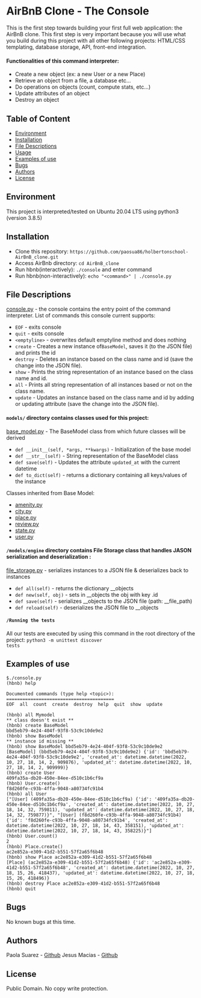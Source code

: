 # AirBnB Clone - The Console
This is the first step towards building your first full web application: the AirBnB clone. This first step is very important because you will use what you build during this project with all other following projects: HTML/CSS templating, database storage, API, front-end integration.

#### Functionalities of this command interpreter:
* Create a new object (ex: a new User or a new Place)
* Retrieve an object from a file, a database etc...
* Do operations on objects (count, compute stats, etc...)
* Update attributes of an object
* Destroy an object

## Table of Content
* [Environment](#environment)
* [Installation](#installation)
* [File Descriptions](#file-descriptions)
* [Usage](#usage)
* [Examples of use](#examples-of-use)
* [Bugs](#bugs)
* [Authors](#authors)
* [License](#license)

## Environment
This project is interpreted/tested on Ubuntu 20.04 LTS using python3 (version 3.8.5)

## Installation
* Clone this repository: `https://github.com/paosua86/holbertonschool-AirBnB_clone.git`
* Access AirBnb directory: `cd AirBnB_clone`
* Run hbnb(interactively): `./console` and enter command
* Run hbnb(non-interactively): `echo "<command>" | ./console.py`

## File Descriptions
[console.py](console.py) - the console contains the entry point of the command interpreter.
List of commands this console current supports:
* `EOF` - exits console
* `quit` - exits console
* `<emptyline>` - overwrites default emptyline method and does nothing
* `create` - Creates a new instance of`BaseModel`, saves it (to the JSON file) and prints the id
* `destroy` - Deletes an instance based on the class name and id (save the change into the JSON file).
* `show` - Prints the string representation of an instance based on the class name and id.
* `all` - Prints all string representation of all instances based or not on the class name.
* `update` - Updates an instance based on the class name and id by adding or updating attribute (save the change into the JSON file).

#### `models/` directory contains classes used for this project:
[base_model.py](/models/base_model.py) - The BaseModel class from which future classes will be derived
* `def __init__(self, *args, **kwargs)` - Initialization of the base model
* `def __str__(self)` - String representation of the BaseModel class
* `def save(self)` - Updates the attribute `updated_at` with the current datetime
* `def to_dict(self)` - returns a dictionary containing all keys/values of the instance

Classes inherited from Base Model:
* [amenity.py](/models/amenity.py)
* [city.py](/models/city.py)
* [place.py](/models/place.py)
* [review.py](/models/review.py)
* [state.py](/models/state.py)
* [user.py](/models/user.py)

#### `/models/engine` directory contains File Storage class that handles JASON serialization and deserialization :
[file_storage.py](/models/engine/file_storage.py) - serializes instances to a JSON file & deserializes back to instances
* `def all(self)` - returns the dictionary __objects
* `def new(self, obj)` - sets in __objects the obj with key <obj class name>.id
* `def save(self)` - serializes __objects to the JSON file (path: __file_path)
* `def reload(self)` -  deserializes the JSON file to __objects

#### `/Running the tests`
All our tests are executed by using this command in the root directory of the project: <code>python3 -m unittest discover tests</code>


## Examples of use
```
$./console.py
(hbnb) help

Documented commands (type help <topic>):
========================================
EOF  all  count  create  destroy  help  quit  show  update

(hbnb) all Mymodel
** class doesn't exist **
(hbnb) create BaseModel
bbd5eb79-4e24-404f-93f8-53c9c10de9e2
(hbnb) show BaseModel
** instance id missing **
(hbnb) show BaseModel bbd5eb79-4e24-404f-93f8-53c9c10de9e2
[BaseModel] (bbd5eb79-4e24-404f-93f8-53c9c10de9e2) {'id': 'bbd5eb79-4e24-404f-93f8-53c9c10de9e2', 'created_at': datetime.datetime(2022, 10, 27, 18, 14, 2, 909876), 'updated_at': datetime.datetime(2022, 10, 27, 18, 14, 2, 909999)}
(hbnb) create User
409fa35a-db20-450e-84ee-d510c1b6cf9a
(hbnb) User.create()
f8d260fe-c93b-4ffa-9048-a80734fc91b4
(hbnb) all User
["[User] (409fa35a-db20-450e-84ee-d510c1b6cf9a) {'id': '409fa35a-db20-450e-84ee-d510c1b6cf9a', 'created_at': datetime.datetime(2022, 10, 27, 18, 14, 32, 759811), 'updated_at': datetime.datetime(2022, 10, 27, 18, 14, 32, 759877)}", "[User] (f8d260fe-c93b-4ffa-9048-a80734fc91b4) {'id': 'f8d260fe-c93b-4ffa-9048-a80734fc91b4', 'created_at': datetime.datetime(2022, 10, 27, 18, 14, 43, 358151), 'updated_at': datetime.datetime(2022, 10, 27, 18, 14, 43, 358225)}"]
(hbnb) User.count()
2
(hbnb) Place.create()
ac2e852a-e309-41d2-b551-57f2a65f6b48
(hbnb) show Place ac2e852a-e309-41d2-b551-57f2a65f6b48
[Place] (ac2e852a-e309-41d2-b551-57f2a65f6b48) {'id': 'ac2e852a-e309-41d2-b551-57f2a65f6b48', 'created_at': datetime.datetime(2022, 10, 27, 18, 15, 26, 418437), 'updated_at': datetime.datetime(2022, 10, 27, 18, 15, 26, 418496)}
(hbnb) destroy Place ac2e852a-e309-41d2-b551-57f2a65f6b48
(hbnb) quit
```

## Bugs
No known bugs at this time.

## Authors
Paola Suarez - [Github](https://github.com/paosua86)
Jesus Macias - [Github](https://github.com/Ragnar9902)

## License
Public Domain. No copy write protection.
